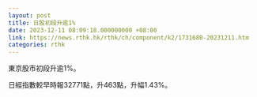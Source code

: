 ```yaml
---
layout: post
title: 日股初段升逾1%
date: 2023-12-11 08:09:18.000000000 +08:00
link: https://news.rthk.hk/rthk/ch/component/k2/1731680-20231211.htm
categories: rthk
---
```


東京股市初段升逾1%。

日經指數較早時報32771點，升463點，升幅1.43%。
